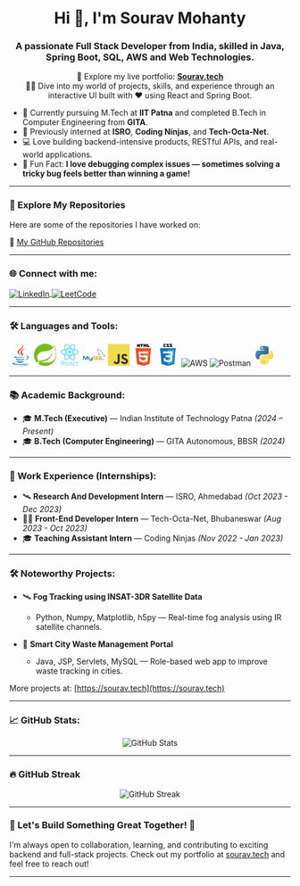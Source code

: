 <h1 align="center">Hi 👋, I'm Sourav Mohanty</h1>
<h3 align="center">A passionate Full Stack Developer from India, skilled in Java, Spring Boot, SQL, AWS and Web Technologies.</h3>

<p align="center">
  🔗 Explore my live portfolio: <strong><a href="https://sourav.tech" target="_blank">Sourav.tech</a></strong><br/>
  👨‍💻 Dive into my world of projects, skills, and experience through an interactive UI built with ❤️ using React and Spring Boot.
</p>

- 💼 Currently pursuing M.Tech at **IIT Patna** and completed B.Tech in Computer Engineering from **GITA**.
- 🔬 Previously interned at **ISRO**, **Coding Ninjas**, and **Tech-Octa-Net**.
- 💻 Love building backend-intensive products, RESTful APIs, and real-world applications.
- 🎯 Fun Fact: **I love debugging complex issues — sometimes solving a tricky bug feels better than winning a game!**

---

### 🔗 Explore My Repositories

Here are some of the repositories I have worked on:

📂 [My GitHub Repositories](https://github.com/sourav8908?tab=repositories)

---

### 🌐 Connect with me:

<p align="left">
  <a href="https://www.linkedin.com/in/sourav89/" target="blank">
    <img align="center" src="https://raw.githubusercontent.com/rahuldkjain/github-profile-readme-generator/master/src/images/icons/Social/linked-in-alt.svg" alt="LinkedIn" height="30" width="40" />
  </a>
  <a href="https://www.leetcode.com/sourav_mohanty90" target="blank">
    <img align="center" src="https://raw.githubusercontent.com/rahuldkjain/github-profile-readme-generator/master/src/images/icons/Social/leet-code.svg" alt="LeetCode" height="30" width="40" />
  </a>
</p>

---

### 🛠️ Languages and Tools:

<p align="left">
  <img src="https://raw.githubusercontent.com/devicons/devicon/master/icons/java/java-original.svg" alt="Java" width="40" height="40"/>
  <img src="https://raw.githubusercontent.com/devicons/devicon/master/icons/spring/spring-original.svg" alt="Spring Boot" width="40" height="40"/>
  <img src="https://raw.githubusercontent.com/devicons/devicon/master/icons/react/react-original-wordmark.svg" alt="React" width="40" height="40"/>
  <img src="https://raw.githubusercontent.com/devicons/devicon/master/icons/mysql/mysql-original-wordmark.svg" alt="MySQL" width="40" height="40"/>
  <img src="https://raw.githubusercontent.com/devicons/devicon/master/icons/javascript/javascript-original.svg" alt="JavaScript" width="40" height="40"/>
  <img src="https://raw.githubusercontent.com/devicons/devicon/master/icons/html5/html5-original-wordmark.svg" alt="HTML5" width="40" height="40"/>
  <img src="https://raw.githubusercontent.com/devicons/devicon/master/icons/css3/css3-original-wordmark.svg" alt="CSS3" width="40" height="40"/>
  <img src="https://www.vectorlogo.zone/logos/amazon_aws/amazon_aws-icon.svg" alt="AWS" width="40" height="40"/>
  <img src="https://www.vectorlogo.zone/logos/getpostman/getpostman-icon.svg" alt="Postman" width="40" height="40"/>
  <img src="https://raw.githubusercontent.com/devicons/devicon/master/icons/python/python-original.svg" alt="Python" width="40" height="40"/>
</p>

---

### 📚 Academic Background:

- 🎓 **M.Tech (Executive)** — Indian Institute of Technology Patna *(2024 – Present)*
- 🎓 **B.Tech (Computer Engineering)** — GITA Autonomous, BBSR *(2024)*

---

### 💼 Work Experience (Internships):

- 🛰 **Research And Development Intern** — ISRO, Ahmedabad *(Oct 2023 - Dec 2023)*
- 🧑‍💻 **Front-End Developer Intern** — Tech-Octa-Net, Bhubaneswar *(Aug 2023 - Oct 2023)*
- 🎓 **Teaching Assistant Intern** — Coding Ninjas *(Nov 2022 - Jan 2023)*

---

### 🛠 Noteworthy Projects:

- 🛰 **Fog Tracking using INSAT-3DR Satellite Data**
  - Python, Numpy, Matplotlib, h5py — Real-time fog analysis using IR satellite channels.

- 🧹 **Smart City Waste Management Portal**
  - Java, JSP, Servlets, MySQL — Role-based web app to improve waste tracking in cities.

More projects at: [https://sourav.tech](https://sourav.tech)

---

### 📈 GitHub Stats:

<p align="center">
  <img src="https://github-readme-stats.vercel.app/api?username=sourav8908&show_icons=true&count_private=true&hide=prs&theme=radical" alt="GitHub Stats"/>
</p>

---

### 🔥 GitHub Streak

<p align="center">
  <img src="https://github-readme-streak-stats.herokuapp.com/?user=sourav8908&theme=radical" alt="GitHub Streak"/>
</p>

---

### 📧 Let's Build Something Great Together! 🚀

I'm always open to collaboration, learning, and contributing to exciting backend and full-stack projects. Check out my portfolio at [sourav.tech](https://sourav.tech) and feel free to reach out!

---
